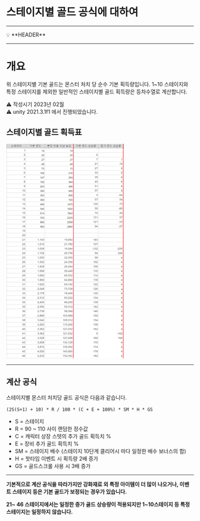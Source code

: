 # 스테이지별 골드 공식에 대하여

---

<aside>
💡 **HEADER**

</aside>

---

# 개요

위 스테이지별 기본 골드는 몬스터 처치 당 순수 기본 획득량입니다.
1~10 스테이지와 특정 스테이지를 제외한 일반적인 스테이지별 골드 획득량은 등차수열로 계산합니다.

<aside>
⚠️ 작성시기 2023년 02월

</aside>

<aside>
⚠️ unity 2021.3.1f1 에서 진행되었습니다.

</aside>

## 스테이지별 골드 획득표

![image](image/stageGold.png)
***


## 계산 공식
스테이지별 몬스터 처치당 골드 공식은 다음과 같습니다.
```
(2S(S+1) + 10) * R / 100 * (C + E + 100%) * SM * H * GS
```

* S = 스테이지
* R = 90 ~ 110 사이 랜덤한 정수값
* C = 캐릭터 상장 스텟의 추가 골드 획득치 %
* E = 장비 추가 골드 획득치 %
* SM = 스테이지 배수 (스테이지 10단계 클리어시 마다 일정한 배수 보너스의 합)
* H = 핫타임 이벤트 시 획득량 2배 증가
* GS = 골드스크롤 사용 시 3배 증가

***

**기본적으로 계산 공식을 따라가지만 강화재료 외 특정 아이템이 더 많이 나오거나, 이벤트 스테이지 등은 기본 골드가 보정되는 경우가 있습니다.**

**21~ 46 스테이지에서는 일정한 증가 골드 상승량이 적용되지만 1~10스테이지 등 특정 스테이지는 일정하지 않습니다.**

